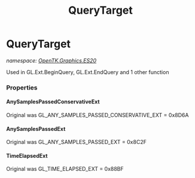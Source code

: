 ﻿---
title: QueryTarget
---

# QueryTarget
_namespace: [OpenTK.Graphics.ES20](N-OpenTK.Graphics.ES20.html)_

Used in GL.Ext.BeginQuery, GL.Ext.EndQuery and 1 other function



### Properties

#### AnySamplesPassedConservativeExt
Original was GL_ANY_SAMPLES_PASSED_CONSERVATIVE_EXT = 0x8D6A
#### AnySamplesPassedExt
Original was GL_ANY_SAMPLES_PASSED_EXT = 0x8C2F
#### TimeElapsedExt
Original was GL_TIME_ELAPSED_EXT = 0x88BF

